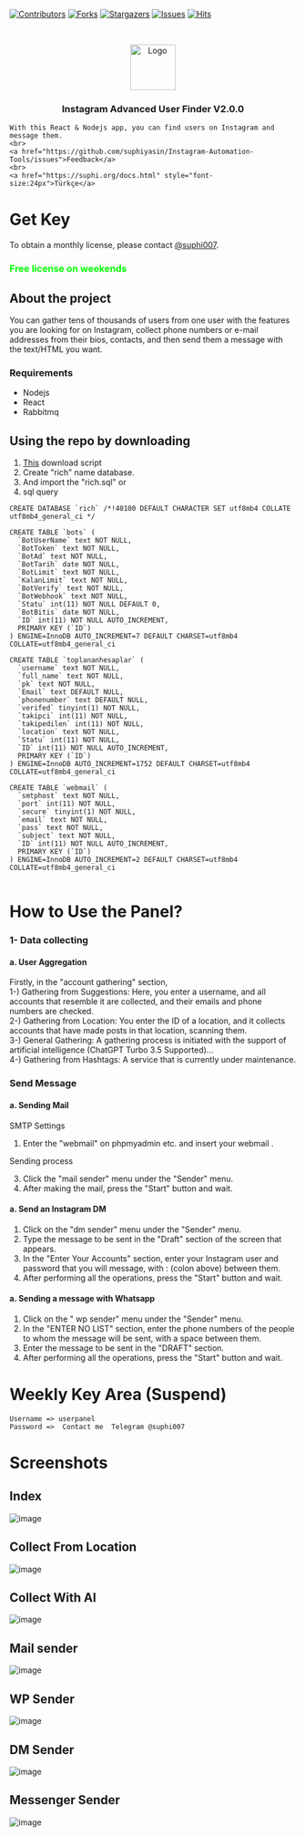 [![Contributors][contributors-shield]][contributors-url]
[![Forks][forks-shield]][forks-url]
[![Stargazers][stars-shield]][stars-url]
[![Issues][issues-shield]][issues-url]
[![Hits](https://hits.seeyoufarm.com/api/count/incr/badge.svg?url=https://github.com/suphiyasin/Instagram-Automation-Tools&count_bg=%23C83D3D&title_bg=%23057386&icon=&icon_color=%23BA0808&title=View&edge_flat=false)](https://github.com/suphiyasin/Instagram-Automation-Tools)


<br />
<p align="center">
<a href="https://github.com/suphiyasin/Instagram-Automation-Tools/">
<img src="https://cdn.cdnlogo.com/logos/i/4/instagram.svg" alt="Logo" width="80" height="80" />
</a>

<h3 align="center">Instagram Advanced User Finder V2.0.0</h3>

<p align="center">
   
    With this React & Nodejs app, you can find users on Instagram and message them.
    <br>
    <a href="https://github.com/suphiyasin/Instagram-Automation-Tools/issues">Feedback</a>
    <br>
    <a href="https://suphi.org/docs.html" style="font-size:24px">Türkçe</a>
</p>



# Get Key
To obtain a monthly license, please contact <a href="https://t.me/suphi007">@suphi007</a>.
<br>

### <font style="color:#00ff00">Free license on weekends</font>

## About the project

You can gather tens of thousands of users from one user with the features you are looking for on Instagram, collect phone numbers or e-mail addresses from their bios, contacts, and then send them a message with the text/HTML you want.

### Requirements

- Nodejs
- React
- Rabbitmq

## Using the repo by downloading

1. <a href="https://github.com/suphiyasin/Instagram-Automation-Tools/archive/refs/heads/main.zip">This</a> download script
2. Create "rich" name database.
3. And import the "rich.sql" or
4. sql query
```mysql
CREATE DATABASE `rich` /*!40100 DEFAULT CHARACTER SET utf8mb4 COLLATE utf8mb4_general_ci */

CREATE TABLE `bots` (
  `BotUserName` text NOT NULL,
  `BotToken` text NOT NULL,
  `BotAd` text NOT NULL,
  `BotTarih` date NOT NULL,
  `BotLimit` text NOT NULL,
  `KalanLimit` text NOT NULL,
  `BotVerify` text NOT NULL,
  `BotWebhook` text NOT NULL,
  `Statu` int(11) NOT NULL DEFAULT 0,
  `BotBitis` date NOT NULL,
  `ID` int(11) NOT NULL AUTO_INCREMENT,
  PRIMARY KEY (`ID`)
) ENGINE=InnoDB AUTO_INCREMENT=7 DEFAULT CHARSET=utf8mb4 COLLATE=utf8mb4_general_ci

CREATE TABLE `toplananhesaplar` (
  `username` text NOT NULL,
  `full_name` text NOT NULL,
  `pk` text NOT NULL,
  `Email` text DEFAULT NULL,
  `phonenumber` text DEFAULT NULL,
  `verifed` tinyint(1) NOT NULL,
  `takipci` int(11) NOT NULL,
  `takipedilen` int(11) NOT NULL,
  `location` text NOT NULL,
  `Statu` int(11) NOT NULL,
  `ID` int(11) NOT NULL AUTO_INCREMENT,
  PRIMARY KEY (`ID`)
) ENGINE=InnoDB AUTO_INCREMENT=1752 DEFAULT CHARSET=utf8mb4 COLLATE=utf8mb4_general_ci

CREATE TABLE `webmail` (
  `smtphost` text NOT NULL,
  `port` int(11) NOT NULL,
  `secure` tinyint(1) NOT NULL,
  `email` text NOT NULL,
  `pass` text NOT NULL,
  `subject` text NOT NULL,
  `ID` int(11) NOT NULL AUTO_INCREMENT,
  PRIMARY KEY (`ID`)
) ENGINE=InnoDB AUTO_INCREMENT=2 DEFAULT CHARSET=utf8mb4 COLLATE=utf8mb4_general_ci


```


# How to Use the Panel?

### 1- Data collecting

#### a. User Aggregation
Firstly, in the "account gathering" section, <br/>
1-) Gathering from Suggestions: Here, you enter a username, and all accounts that resemble it are collected, and their emails and phone numbers are checked.<br/>
2-) Gathering from Location: You enter the ID of a location, and it collects accounts that have made posts in that location, scanning them.<br/>
3-) General Gathering: A gathering process is initiated with the support of artificial intelligence (ChatGPT Turbo 3.5 Supported)...<br/>
4-) Gathering from Hashtags: A service that is currently under maintenance.<br/>

### Send Message

#### a. Sending Mail

SMTP Settings
1. Enter the "webmail" on phpmyadmin etc. and insert your webmail .

Sending process

3. Click the "mail sender" menu under the "Sender" menu.<br/>
4. After making the mail, press the "Start" button and wait.

#### a. Send an Instagram DM

1. Click on the "dm sender" menu under the "Sender" menu.<br/>
2. Type the message to be sent in the "Draft" section of the screen that appears.<br/>
3. In the "Enter Your Accounts" section, enter your Instagram user and password that you will message, with : (colon above) between them.<br/>
4. After performing all the operations, press the "Start" button and wait.<br/>

#### a. Sending a message with Whatsapp

1. Click on the " wp sender" menu under the "Sender" menu.
2. In the "ENTER NO LIST" section, enter the phone numbers of the people to whom the message will be sent, with a space between them.
3. Enter the message to be sent in the "DRAFT" section.
4. After performing all the operations, press the "Start" button and wait.

# Weekly Key Area (Suspend)
```
Username => userpanel
Password =>  Contact me  Telegram @suphi007
``` 
# Screenshots
## Index
![image](https://github.com/suphiyasin/Instagram-Automation-Tools/assets/65618247/83ff4e0b-2d90-4c98-bf26-cf1f96b5ae2d)

## Collect From Location
![image](https://github.com/suphiyasin/Instagram-Automation-Tools/assets/65618247/33858e02-2c24-4c92-89ce-3f95a2e876c0)

## Collect With AI
![image](https://github.com/suphiyasin/Instagram-Automation-Tools/assets/65618247/4a3ca197-95f3-4d90-91d8-6a90836336b6)

## Mail sender
![image](https://github.com/suphiyasin/Instagram-Automation-Tools/assets/65618247/08ad589a-232c-4af4-9e5f-1d805ef6de84)

## WP Sender 
![image](https://github.com/suphiyasin/Instagram-Automation-Tools/assets/65618247/7742cbea-c855-4e85-a5a3-4f6f46fd9044)

## DM Sender
![image](https://github.com/suphiyasin/Instagram-Automation-Tools/assets/65618247/4d10327c-b490-4624-8785-1f3932dd43a1)

## Messenger Sender
![image](https://github.com/suphiyasin/Instagram-Automation-Tools/assets/65618247/ad487f7b-a8af-476d-bd8c-42000e005639)


[contributors-shield]: https://img.shields.io/github/contributors/suphiyasin/Instagram-Automation-Tools.svg?style=for-the-badge
[contributors-url]: https://github.com/suphiyasin/Instagram-Automation-Tools/graphs/contributors
[forks-shield]: https://img.shields.io/github/forks/suphiyasin/Instagram-Automation-Tools.svg?style=for-the-badge
[forks-url]: https://github.com/suphiyasin/Instagram-Automation-Tools/network/members
[stars-shield]: https://img.shields.io/github/stars/suphiyasin/Instagram-Automation-Tools.svg?style=for-the-badge
[stars-url]: https://github.com/suphiyasin/Instagram-Automation-Tools/stargazers
[issues-shield]: https://img.shields.io/github/issues/suphiyasin/Instagram-Automation-Tools.svg?style=for-the-badge
[issues-url]: https://github.com/suphiyasin/Instagram-Automation-Tools/issues
